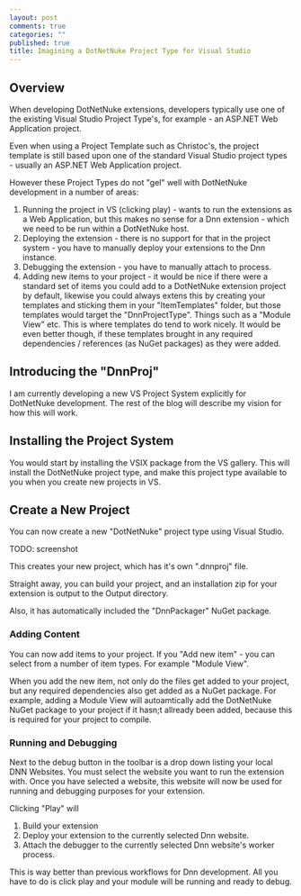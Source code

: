 ```yaml
---
layout: post
comments: true
categories: ""
published: true
title: Imagining a DotNetNuke Project Type for Visual Studio
---
```


## Overview

When developing DotNetNuke extensions, developers typically use one of the existing Visual Studio Project Type's, for example - an ASP.NET Web Application project.

Even when using a Project Template such as Christoc's, the project template is still based upon one of the standard Visual Studio project types - usually an ASP.NET Web Application project.

However these Project Types do not "gel" well with DotNetNuke development in a number of areas:

1. Running the project in VS (clicking play) - wants to run the extensions as a Web Application, but this makes no sense for a Dnn extension - which we need to be run within a DotNetNuke host.
2. Deploying the extension - there is no support for that in the project system - you have to manually deploy your extensions to the Dnn instance.
3. Debugging the extension - you have to manually attach to process.
4. Adding new items to your project - it would be nice if there were a standard set of items you could add to a DotNetNuke extension project by default, likewise you could always extens this by creating your templates and sticking them in your "ItemTemplates" folder, but those templates would target the "DnnProjectType". Things such as a "Module View" etc. This is where templates do tend to work nicely. It would be even better though, if these templates brought in any required dependencies / references (as NuGet packages) as they were added.

## Introducing the "DnnProj"

I am currently developing a new VS Project System explicitly for DotNetNuke development. The rest of the blog will describe my vision for how this will work.

## Installing the Project System

You would start by installing the VSIX package from the VS gallery. This will install the DotNetNuke project type, and make this project type available to you when you create new projects in VS.

## Create a New Project

You can now create a new "DotNetNuke" project type using Visual Studio.

TODO: screenshot

This creates your new project, which has it's own ".dnnproj" file.

Straight away, you can build your project, and an installation zip for your extension is output to the Output directory.

Also, it has automatically included the "DnnPackager" NuGet package.

### Adding Content

You can now add items to your project. If you "Add new item" - you can select from a number of item types. For example "Module View". 

When you add the new item, not only do the files get added to your project, but any required dependencies also get added as a NuGet package. For example, adding a Module View will autoamtically add the DotNetNuke NuGet package to your project if it hasn;t allready been added, because this is required for your project to compile. 

### Running and Debugging

Next to the debug button in the toolbar is a drop down listing your local DNN Websites. You must select the website you want to run the extension with. Once you have selected a website, this website will now be used for running and debugging purposes for your extension.

Clicking "Play" will

1. Build your extension
2. Deploy your extension to the currently selected Dnn website.
3. Attach the debugger to the currently selected Dnn website's worker process.

This is way better than previous workflows for Dnn development. All you have to do is click play and your module will be running and ready to debug. 



